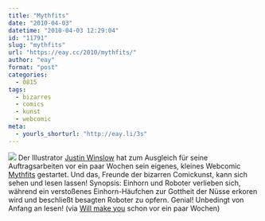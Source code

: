 ```yaml
---
title: "Mythfits"
date: "2010-04-03"
datetime: "2010-04-03 12:29:04"
id: "11791"
slug: "mythfits"
url: "https://eay.cc/2010/mythfits/"
author: "eay"
format: "post"
categories:
  - 0815
tags:
  - bizarres
  - comics
  - kunst
  - webcomic
meta:
  - yourls_shorturl: "http://eay.li/3s"
---
```


[![](https://eay.cc/uploads/2010/mythfits.jpg)](http://mythfits-comic.blogspot.com/) Der Illustrator [Justin Winslow](http://www.justinwinslow.com/) hat zum Ausgleich für seine Auftragsarbeiten vor ein paar Wochen sein eigenes, kleines Webcomic [Mythfits](http://mythfits-comic.blogspot.com/) gestartet. Und das, Freunde der bizarren Comickunst, kann sich sehen und lesen lassen! Synopsis: Einhorn und Roboter verlieben sich, während ein verstoßenes Einhorn-Häufchen zur Gottheit der Nüsse erkoren wird und beschließt besagten Roboter zu opfern. Genial! Unbedingt von Anfang an lesen! (via [Will make you](http://willmakeyou.com/comic/webcomic-mythfits/) schon vor ein paar Wochen)
